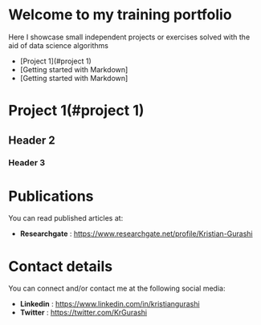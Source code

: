 # Welcome to my training portfolio

Here I showcase small independent projects or exercises solved with the aid of data science algorithms

- [Project 1](#project 1)
- [Getting started with Markdown]
- [Getting started with Markdown]

# Project 1(#project 1)
## Header 2
### Header 3
# Publications

You can read published articles at:

- **Researchgate** : https://www.researchgate.net/profile/Kristian-Gurashi

# Contact details 

You can connect and/or contact me at the following social media:

- **Linkedin** : https://www.linkedin.com/in/kristiangurashi
- **Twitter** : https://twitter.com/KrGurashi



